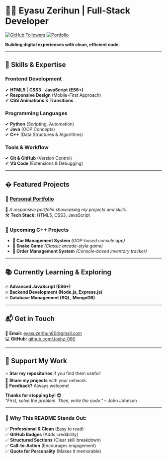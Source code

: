 # 👨‍💻 **Eyasu Zerihun** | **Full-Stack Developer**  

[![GitHub Followers](https://img.shields.io/github/followers/Joshz-090?style=social)](https://github.com/Joshz-090) 
[![Portfolio](https://img.shields.io/badge/🌐-Portfolio-8A2BE2)](https://joshz-090.github.io/my-portfolio/)  

**Building digital experiences with clean, efficient code.**  

---

## 🚀 **Skills & Expertise**  

### **Frontend Development**  
✔ **HTML5** | **CSS3** | **JavaScript (ES6+)**  
✔ **Responsive Design** (Mobile-First Approach)  
✔ **CSS Animations** & **Transitions**  

### **Programming Languages**  
✔ **Python** (Scripting, Automation)  
✔ **Java** (OOP Concepts)  
✔ **C++** (Data Structures & Algorithms)  

### **Tools & Workflow**  
✔ **Git & GitHub** (Version Control)  
✔ **VS Code** (Extensions & Debugging)  

---

## � **Featured Projects**  

### **🎨 [Personal Portfolio](https://joshz-090.github.io/my-portfolio/)**  
📌 *A responsive portfolio showcasing my projects and skills.*  
🛠 **Tech Stack:** HTML5, CSS3, JavaScript  

### **🚀 Upcoming C++ Projects**  
- **🚗 Car Management System** *(OOP-based console app)*  
- **🐍 Snake Game** *(Classic arcade-style game)*  
- **🛒 Order Management System** *(Console-based inventory tracker)*  

---

## 📚 **Currently Learning & Exploring**  
🔥 **Advanced JavaScript (ES6+)**  
🔥 **Backend Development (Node.js, Express.js)**  
🔥 **Database Management (SQL, MongoDB)**  

---

## 📬 **Get in Touch**  
📧 **Email:** [eyasuzerihun80@gmail.com](mailto:eyasuzerihun80@gmail.com)  
💻 **GitHub:** [github.com/Joshz-090](https://github.com/Joshz-090)  

---

## **💖 Support My Work**  
⭐ **Star my repositories** if you find them useful!  
🔗 **Share my projects** with your network.  
💬 **Feedback?** Always welcome!  

**Thanks for stopping by! 😊**  
*"First, solve the problem. Then, write the code."* – John Johnson  

---

### **🔹 Why This README Stands Out:**  
✅ **Professional & Clean** (Easy to read)  
✅ **GitHub Badges** (Adds credibility)  
✅ **Structured Sections** (Clear skill breakdown)  
✅ **Call-to-Action** (Encourages engagement)  
✅ **Quote for Personality** (Makes it memorable)  
